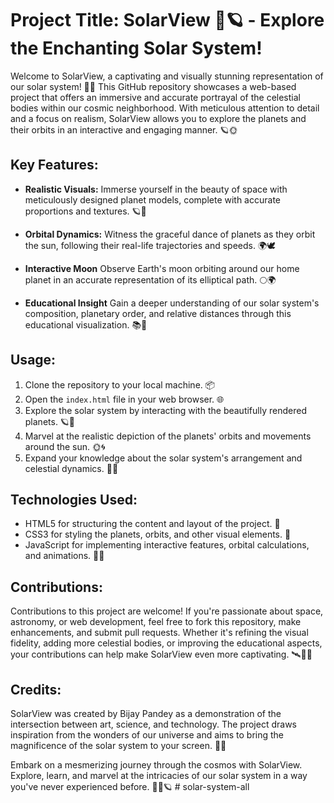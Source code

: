 # Project Title: SolarView 🌌🪐 - Explore the Enchanting Solar System!

Welcome to SolarView, a captivating and visually stunning representation of our solar system! 🚀✨ This GitHub repository showcases a web-based project that offers an immersive and accurate portrayal of the celestial bodies within our cosmic neighborhood. With meticulous attention to detail and a focus on realism, SolarView allows you to explore the planets and their orbits in an interactive and engaging manner. 🪐🌞

## Key Features:

- **Realistic Visuals:** Immerse yourself in the beauty of space with meticulously designed planet models, complete with accurate proportions and textures. 🪐🎨

- **Orbital Dynamics:** Witness the graceful dance of planets as they orbit the sun, following their real-life trajectories and speeds. 🌍🕊️

- **Interactive Moon** Observe Earth's moon orbiting around our home planet in an accurate representation of its elliptical path. 🌕🌍

- **Educational Insight** Gain a deeper understanding of our solar system's composition, planetary order, and relative distances through this educational visualization. 📚🌌

## Usage:

1. Clone the repository to your local machine. 📦
2. Open the `index.html` file in your web browser. 🌐
3. Explore the solar system by interacting with the beautifully rendered planets. 🪐👀
4. Marvel at the realistic depiction of the planets' orbits and movements around the sun. 🌞🌀
5. Expand your knowledge about the solar system's arrangement and celestial dynamics. 🧠🌠

## Technologies Used:

- HTML5 for structuring the content and layout of the project. 🧱
- CSS3 for styling the planets, orbits, and other visual elements. 🎨
- JavaScript for implementing interactive features, orbital calculations, and animations. 🚀🌟

## Contributions:

Contributions to this project are welcome! If you're passionate about space, astronomy, or web development, feel free to fork this repository, make enhancements, and submit pull requests. Whether it's refining the visual fidelity, adding more celestial bodies, or improving the educational aspects, your contributions can help make SolarView even more captivating. 🛰️👩‍🚀

## Credits:

SolarView was created by Bijay Pandey as a demonstration of the intersection between art, science, and technology. The project draws inspiration from the wonders of our universe and aims to bring the magnificence of the solar system to your screen. 🌌🎆

Embark on a mesmerizing journey through the cosmos with SolarView. Explore, learn, and marvel at the intricacies of our solar system in a way you've never experienced before. 🌠🌌🪐
#   s o l a r - s y s t e m - a l l  
 